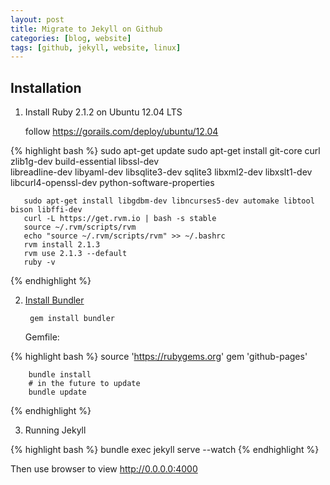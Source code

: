 ```yaml
---
layout: post
title: Migrate to Jekyll on Github  
categories: [blog, website]
tags: [github, jekyll, website, linux]
---
```


## Installation ## 

1. Install Ruby 2.1.2 on Ubuntu 12.04 LTS

   follow <https://gorails.com/deploy/ubuntu/12.04>

{% highlight bash %}
       sudo apt-get update
       sudo apt-get install git-core curl zlib1g-dev build-essential libssl-dev \
       libreadline-dev libyaml-dev libsqlite3-dev sqlite3 libxml2-dev libxslt1-dev \
       libcurl4-openssl-dev python-software-properties


       sudo apt-get install libgdbm-dev libncurses5-dev automake libtool bison libffi-dev
       curl -L https://get.rvm.io | bash -s stable
       source ~/.rvm/scripts/rvm
       echo "source ~/.rvm/scripts/rvm" >> ~/.bashrc
       rvm install 2.1.3
       rvm use 2.1.3 --default
       ruby -v
{% endhighlight %}

2. [Install Bundler](https://help.github.com/articles/using-jekyll-with-pages)

        gem install bundler

    Gemfile:

{% highlight bash %}
        source 'https://rubygems.org'
        gem 'github-pages'

        bundle install 
        # in the future to update
        bundle update
{% endhighlight %}

3. Running Jekyll

{% highlight bash %}
        bundle exec jekyll serve --watch
{% endhighlight %}

Then use browser to view <http://0.0.0.0:4000>
